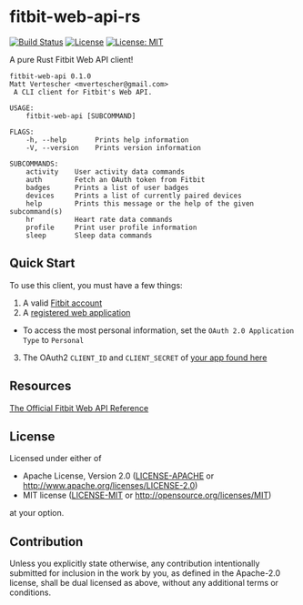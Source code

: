 # fitbit-web-api-rs
[![Build Status](https://travis-ci.com/Aetf/fitbit-web-api-rs.svg?branch=master)](https://travis-ci.com/Aetf/fitbit-web-api-rs)
[![License](https://img.shields.io/badge/License-Apache%202.0-blue.svg)](https://opensource.org/licenses/Apache-2.0)
[![License: MIT](https://img.shields.io/badge/License-MIT-yellow.svg)](https://opensource.org/licenses/MIT)

A pure Rust Fitbit Web API client!

```
fitbit-web-api 0.1.0
Matt Vertescher <mvertescher@gmail.com>
 A CLI client for Fitbit's Web API.

USAGE:
    fitbit-web-api [SUBCOMMAND]

FLAGS:
    -h, --help       Prints help information
    -V, --version    Prints version information

SUBCOMMANDS:
    activity    User activity data commands
    auth        Fetch an OAuth token from Fitbit
    badges      Prints a list of user badges
    devices     Prints a list of currently paired devices
    help        Prints this message or the help of the given subcommand(s)
    hr          Heart rate data commands
    profile     Print user profile information
    sleep       Sleep data commands
```

## Quick Start

To use this client, you must have a few things:
1. A valid [Fitbit account](https://www.fitbit.com/signup)
2. A [registered web application](https://dev.fitbit.com/apps/new)
  - To access the most personal information, set the `OAuth 2.0 Application Type` to `Personal`
3. The OAuth2 `CLIENT_ID` and `CLIENT_SECRET` of [your app found here](https://dev.fitbit.com/apps)

## Resources

[The Official Fitbit Web API Reference](http://dev.fitbit.com/build/reference/web-api/)

## License

Licensed under either of

 * Apache License, Version 2.0
   ([LICENSE-APACHE](LICENSE-APACHE) or http://www.apache.org/licenses/LICENSE-2.0)
 * MIT license
   ([LICENSE-MIT](LICENSE-MIT) or http://opensource.org/licenses/MIT)

at your option.

## Contribution

Unless you explicitly state otherwise, any contribution intentionally submitted
for inclusion in the work by you, as defined in the Apache-2.0 license, shall be
dual licensed as above, without any additional terms or conditions.
